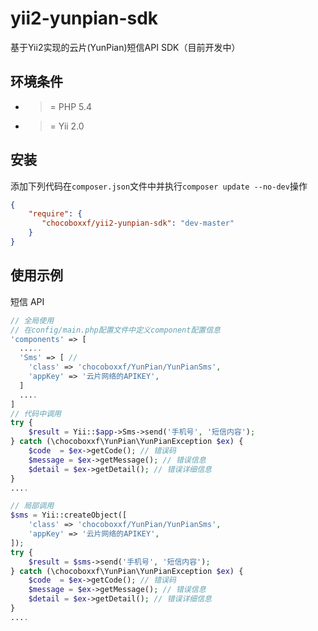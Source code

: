 # yii2-yunpian-sdk
基于Yii2实现的云片(YunPian)短信API SDK（目前开发中）

环境条件
--------
- >= PHP 5.4
- >= Yii 2.0

安装
----

添加下列代码在``composer.json``文件中并执行``composer update --no-dev``操作

```json
{
    "require": {
       "chocoboxxf/yii2-yunpian-sdk": "dev-master"
    }
}
```

使用示例
--------

短信 API
```php
// 全局使用
// 在config/main.php配置文件中定义component配置信息
'components' => [
  .....
  'Sms' => [ // 
    'class' => 'chocoboxxf/YunPian/YunPianSms',
    'appKey' => '云片网络的APIKEY',
  ]
  ....
]
// 代码中调用
try {
    $result = Yii::$app->Sms->send('手机号', '短信内容');
} catch (\chocoboxxf\YunPian\YunPianException $ex) {
    $code  = $ex->getCode(); // 错误码
    $message = $ex->getMessage(); // 错误信息
    $detail = $ex->getDetail(); // 错误详细信息
}
....

// 局部调用
$sms = Yii::createObject([
    'class' => 'chocoboxxf/YunPian/YunPianSms',
    'appKey' => '云片网络的APIKEY',
]);
try {
    $result = $sms->send('手机号', '短信内容');
} catch (\chocoboxxf\YunPian\YunPianException $ex) {
    $code  = $ex->getCode(); // 错误码
    $message = $ex->getMessage(); // 错误信息
    $detail = $ex->getDetail(); // 错误详细信息
}
....

```